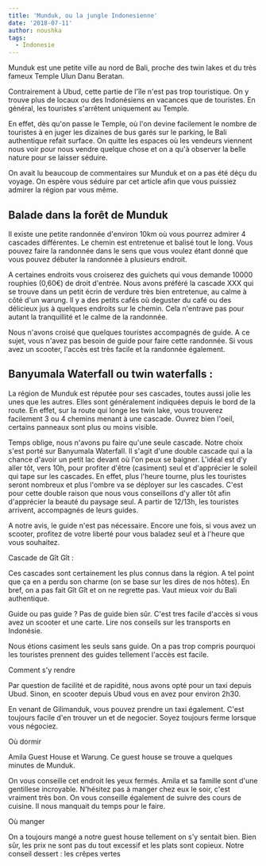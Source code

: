 ```yaml
---
title: 'Munduk, ou la jungle Indonesienne'
date: '2018-07-11'
author: noushka
tags:
  - Indonesie
---
```

Munduk est une petite ville au nord de Bali, proche des twin lakes et du très fameux Temple Ulun Danu Beratan.

Contrairement à Ubud, cette partie de l'île n'est pas trop touristique. On y trouve plus de locaux ou des Indonésiens en vacances que de touristes. En général, les touristes s'arrêtent uniquement au Temple.

En effet, dès qu'on passe le Temple, où l'on devine facilement le nombre de touristes à en juger les dizaines de bus garés sur le parking, le Bali authentique refait surface. On quitte les espaces où les vendeurs viennent nous voir pour nous vendre quelque chose et on a qu'à observer la belle nature pour se laisser séduire. 

On avait lu beaucoup de commentaires sur Munduk et on a pas été déçu du voyage. On espère vous séduire par cet article afin que vous puissiez admirer la région par vous même.

## Balade dans la forêt de Munduk

Il existe une petite randonnée d'environ 10km où vous pourrez admirer 4 cascades différentes. Le chemin est entretenue et balisé tout le long. Vous pouvez faire la randonnée dans le sens que vous voulez étant donné que vous pouvez débuter la randonnée à plusieurs endroit. 

A certaines endroits vous croiserez des guichets qui vous demande 10000 rouphies (0,60€) de droit d'entrée. Nous avons préféré la cascade XXX qui se trouve dans un petit écrin de verdure très bien entretenue, au calme à côté d'un warung. Il y a des petits cafés où deguster du café ou des délicieux jus à quelques endroits sur le chemin. Cela n'entrave pas pour autant la tranquillité et le calme de la randonnée. 

Nous n'avons croisé que quelques touristes accompagnés de guide. A ce sujet, vous n'avez pas besoin de guide pour faire cette randonnée. Si vous avez un scooter, l'accès est très facile et la randonnée également. 



## Banyumala Waterfall ou twin waterfalls :

La région de Munduk est réputée pour ses cascades, toutes aussi jolie les unes que les autres. Elles sont généralement indiquées depuis le bord de la route. En effet, sur la route qui longe les twin lake, vous trouverez facilement 3 ou 4 chemins menant à une cascade. Ouvrez bien l'oeil, certains panneaux sont plus ou moins visible. 

Temps oblige, nous n'avons pu faire qu'une seule cascade. Notre choix s'est porté sur Banyumala Waterfall. Il s'agit d'une double cascade qui a la chance d'avoir un petit lac devant où l'on peux se baigner. L'idéal est d'y aller tôt, vers 10h, pour profiter d'être (casiment) seul et d'apprécier le soleil qui tape sur les cascades. En effet, plus l'heure tourne, plus les touristes seront nombreux et plus l'ombre va se déployer sur les cascades. C'est pour cette double raison que nous vous conseillons d'y aller tôt afin d'apprécier la beauté du paysage seul. A partir de 12/13h, les touristes arrivent, accompagnés de leurs guides.

A notre avis, le guide n'est pas nécessaire. Encore une fois, si vous avez un scooter, profitez de votre liberté pour vous baladez seul et à l'heure que vous souhaitez. 



Cascade de Gît Gît :

Ces cascades sont certainement les plus connus dans la région. A tel point que ça en a perdu son charme (on se base sur les dires de nos hôtes). En bref, on a pas fait Gît Gît et on ne regrette pas. Vaut mieux voir du Bali authentique.

Guide ou pas guide ? Pas de guide bien sûr. C'est tres facile d'accès si vous avez un scooter et une carte. Lire nos conseils sur les transports en Indonésie.

Nous étions casiment les seuls sans guide. On a pas trop compris pourquoi les touristes prennent des guides tellement l'accès est facile.

Comment s'y rendre

Par question de facilité et de rapidité, nous avons opté pour un taxi depuis Ubud. Sinon, en scooter depuis Ubud vous en avez pour environ 2h30.

En venant de Gilimanduk, vous pouvez prendre un taxi également. C'est toujours facile d'en trouver un et de negocier. Soyez toujours ferme lorsque vous négociez.

Où dormir

Amila Guest House et Warung. Ce guest house se trouve a quelques minutes de Munduk.

On vous conseille cet endroit les yeux fermés. Amila et sa famille sont d'une gentillese incroyable. N'hésitez pas à manger chez eux le soir, c'est vraiment très bon. On vous conseille également de suivre des cours de cuisine. Il nous manquait du temps pour le faire.

Où manger

On a toujours mangé a notre guest house tellement on s'y sentait bien. Bien sûr, les prix ne sont pas du tout excessif et les plats sont copieux. Notre conseil dessert : les crêpes vertes
